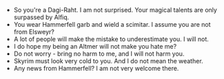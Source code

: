 - So you're a Dagi-Raht. I am not surprised. Your magical talents are only surpassed by Alfiq.
- You wear Hammerfell garb and wield a scimitar. I assume you are not from Elsweyr?
- A lot of people will make the mistake to underestimate you. I will not.
- I do hope my being an Altmer will not make you hate me?
- Do not worry - bring no harm to me, and I will not harm you.
- Skyrim must look very cold to you. And I do not mean the weather.
- Any news from Hammerfell? I am not very welcome there.

